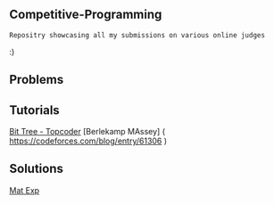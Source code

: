 ## Competitive-Programming
    Repositry showcasing all my submissions on various online judges
    
   :) 
   
   
## Problems
    
    
## Tutorials
   [Bit Tree - Topcoder]( https://www.topcoder.com/community/competitive-programming/tutorials/binary-indexed-trees/ )
   [Berlekamp MAssey] ( https://codeforces.com/blog/entry/61306 )
    
     
## Solutions
   [Mat Exp]( https://codeforces.com/contest/1182/submission/55456498 )
